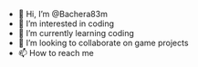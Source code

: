 - 👋 Hi, I’m @Bachera83m
- 👀 I’m interested in coding
- 🌱 I’m currently learning coding
- 💞️ I’m looking to collaborate on game projects
- 📫 How to reach me 

<!---
Bachera83m/Bachera83m is a ✨ special ✨ repository because its `README.md` (this file) appears on your GitHub profile.
You can click the Preview link to take a look at your changes.
--->
